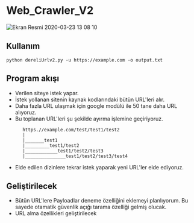 # Web_Crawler_V2
![Ekran Resmi 2020-03-23 13 08 10](https://user-images.githubusercontent.com/25556230/77305626-6e3e5980-6d07-11ea-910e-d42d2bfd199e.png)

## Kullanım
```
python dereliUrlv2.py -u https://example.com -o output.txt
```

## Program akışı
+ Verilen siteye istek yapar.
+ İstek yollanan sitenin kaynak kodlarındaki bütün URL'leri alır.
+ Daha fazla URL ulaşmak için google modülü ile 50 tane daha URL alıyoruz.
+ Bu toplanan URL'leri şu şekilde ayırma işlemine geçiriyoruz.
```
      https.//example.com/test/test1/test2
      |
      |_______test1
      |_________test1/test2
      |____________test1/test2/test3
      |_______________test1/test2/test3/test4 
```
+ Elde edilen dizinlere tekrar istek yaparak yeni URL'ler elde ediyoruz.

## Geliştirilecek
+ Bütün URL'lere Payloadlar deneme özelliğini eklemeyi planlıyorum. Bu sayede otamatik güvenlik açığı tarama özelliği gelmiş olucak.
+ URL alma özellikleri geliştirilecek
